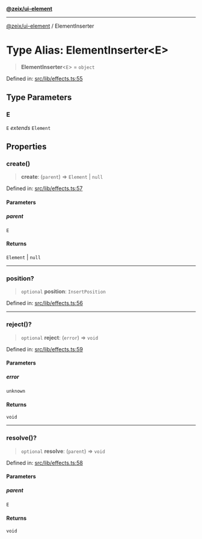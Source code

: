 [**@zeix/ui-element**](../README.md)

***

[@zeix/ui-element](../globals.md) / ElementInserter

# Type Alias: ElementInserter\<E\>

> **ElementInserter**\<`E`\> = `object`

Defined in: [src/lib/effects.ts:55](https://github.com/zeixcom/ui-element/blob/0678e2841dfcc123c324a841983e7a648bd2315e/src/lib/effects.ts#L55)

## Type Parameters

### E

`E` *extends* `Element`

## Properties

### create()

> **create**: (`parent`) => `Element` \| `null`

Defined in: [src/lib/effects.ts:57](https://github.com/zeixcom/ui-element/blob/0678e2841dfcc123c324a841983e7a648bd2315e/src/lib/effects.ts#L57)

#### Parameters

##### parent

`E`

#### Returns

`Element` \| `null`

***

### position?

> `optional` **position**: `InsertPosition`

Defined in: [src/lib/effects.ts:56](https://github.com/zeixcom/ui-element/blob/0678e2841dfcc123c324a841983e7a648bd2315e/src/lib/effects.ts#L56)

***

### reject()?

> `optional` **reject**: (`error`) => `void`

Defined in: [src/lib/effects.ts:59](https://github.com/zeixcom/ui-element/blob/0678e2841dfcc123c324a841983e7a648bd2315e/src/lib/effects.ts#L59)

#### Parameters

##### error

`unknown`

#### Returns

`void`

***

### resolve()?

> `optional` **resolve**: (`parent`) => `void`

Defined in: [src/lib/effects.ts:58](https://github.com/zeixcom/ui-element/blob/0678e2841dfcc123c324a841983e7a648bd2315e/src/lib/effects.ts#L58)

#### Parameters

##### parent

`E`

#### Returns

`void`
